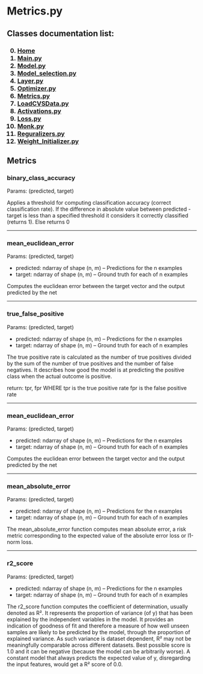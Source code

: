 # Metrics.py

<p>
<h2>
Classes documentation list:
</h2>
<h3>

0. <a href="https://giacomo-antonioli.github.io/Machine_Learning_Project/"> Home </a>
1. [Main.py](./mainDoc.md) 
2. [Model.py](./ModelDoc.md)
3. [Model_selection.py](./model_selectionDoc.md)
4. [Layer.py](./layerDoc.md)
5. [Optimizer.py](./OptimizersDoc.md)
6. [Metrics.py](./metricsDoc.md)
7. [LoadCVSData.py](./loadCSVDataDoc.md)
8. [Activations.py](./activations.md)
9. [Loss.py](./loss.md)
10. [Monk.py](./monk.md)
11. [Reguralizers.py](./reguralizers.md)
12. [Weight_Initializer.py](./weightInizializer.md)

</h3>

</p>

## Metrics

<h3>binary_class_accuracy</h3>
<p>
Params: (predicted, target)

Applies a threshold for computing classification accuracy (correct classification rate). If the difference in absolute
value between predicted - target is less than a specified threshold it considers it correctly classified (returns 1).
Else returns 0

</p>

<hr>
<h3>mean_euclidean_error</h3>
<p>
Params: (predicted, target)

- predicted: ndarray of shape (n, m) – Predictions for the n examples
- target: ndarray of shape (n, m) – Ground truth for each of n examples

Computes the euclidean error between the target vector and the output predicted by the net
</p>

<hr>
<h3>true_false_positive</h3>
<p>
Params: (predicted, target)

- predicted: ndarray of shape (n, m) – Predictions for the n examples
- target: ndarray of shape (n, m) – Ground truth for each of n examples

The true positive rate is calculated as the number of true positives divided by the sum of the number of true positives
and the number of false negatives. It describes how good the model is at predicting the positive class when the actual
outcome is positive.

return: tpr, fpr WHERE tpr is the true positive rate fpr is the false positive rate

</p>

<hr>
<h3>mean_euclidean_error</h3>
<p>
Params: (predicted, target)

- predicted: ndarray of shape (n, m) – Predictions for the n examples
- target: ndarray of shape (n, m) – Ground truth for each of n examples

Computes the euclidean error between the target vector and the output predicted by the net
</p>

<hr>
<h3>mean_absolute_error</h3>
<p>
Params: (predicted, target)

- predicted: ndarray of shape (n, m) – Predictions for the n examples
- target: ndarray of shape (n, m) – Ground truth for each of n examples

The mean_absolute_error function computes mean absolute error, a risk metric corresponding to the expected value of the
absolute error loss or l1-norm loss.
</p>

<hr>
<h3>r2_score</h3>
<p>
Params: (predicted, target)

- predicted: ndarray of shape (n, m) – Predictions for the n examples
- target: ndarray of shape (n, m) – Ground truth for each of n examples

The r2_score function computes the coefficient of determination, usually denoted as R². It represents the proportion of
variance (of y) that has been explained by the independent variables in the model. It provides an indication of goodness
of fit and therefore a measure of how well unseen samples are likely to be predicted by the model, through the
proportion of explained variance. As such variance is dataset dependent, R² may not be meaningfully comparable across
different datasets. Best possible score is 1.0 and it can be negative (because the model can be arbitrarily worse). A
constant model that always predicts the expected value of y, disregarding the input features, would get a R² score of
0.0.
</p>